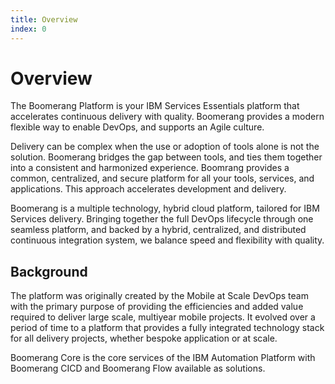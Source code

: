 ```yaml
---
title: Overview
index: 0
---
```


# Overview

The Boomerang Platform is your IBM Services Essentials platform that accelerates continuous delivery with quality. Boomerang provides a modern flexible way to enable DevOps, and supports an Agile culture.

Delivery can be complex when the use or adoption of tools alone is not the solution. Boomerang bridges the gap between tools, and ties them together into a consistent and harmonized experience. Boomrang provides a common, centralized, and secure platform for all your tools, services, and applications. This approach accelerates development and delivery.

Boomerang is a multiple technology, hybrid cloud platform, tailored for IBM Services delivery. Bringing together the full DevOps lifecycle through one seamless platform, and backed by a hybrid, centralized, and distributed continuous integration system, we balance speed and flexibility with quality.

## Background

The platform was originally created by the Mobile at Scale DevOps team with the primary purpose of providing the efficiencies and added value required to deliver large scale, multiyear mobile projects. It evolved over a period of time to a platform that provides a fully integrated technology stack for all delivery projects, whether bespoke application or at scale.

Boomerang Core is the core services of the IBM Automation Platform with Boomerang CICD and Boomerang Flow available as solutions.